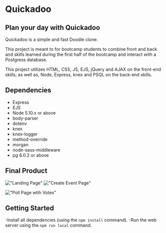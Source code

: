 # Quickadoo
## Plan your day with Quickadoo

Quickadoo is a simple and fast Doodle clone.

This project is meant to for bootcamp students to combine front and back and skills learned during the first half of the bootcamp and interact with a Postgress database.

This project utilizes HTML, CSS, JS, EJS, jQuery and AJAX on the front-end skills; as well as, Node, Express, knex and PSQL on the back-end skills.


## Dependencies

- Express
- EJS
- Node 5.10.x or above
- body-parser
- dotenv
- knex
- knex-logger
- method-override
- morgan
- node-sass-middleware
- pg 6.0.2 or above

## Final Product

!["Landing Page"]()
!["Create Event Page"]()
<!-- !["Poll Page"]() -->
!["Poll Page wtih Votes"]()
<!-- !["Thanks for Voting!"]() -->

## Getting Started

-Install all dependencies (using the `npm install` command).
-Run the web server using the `npm run local` command.